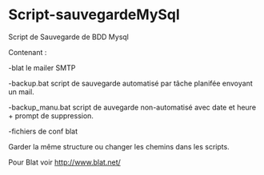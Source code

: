 Script-sauvegardeMySql
======================

Script de Sauvegarde de BDD Mysql

Contenant :

-blat le mailer SMTP

-backup.bat script de sauvegarde automatisé par tâche planifée envoyant un mail.

-backup_manu.bat script de auvegarde non-automatisé avec date et heure + prompt de suppression.

-fichiers de conf blat

Garder la même structure ou changer les chemins dans les scripts.

Pour Blat voir http://www.blat.net/

